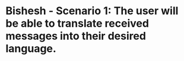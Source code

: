 # Bishesh - Scenario 1: The user will be able to translate received messages into their desired language.